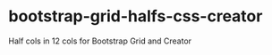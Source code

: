 bootstrap-grid-halfs-css-creator
================================

Half cols in 12 cols for Bootstrap Grid and Creator
